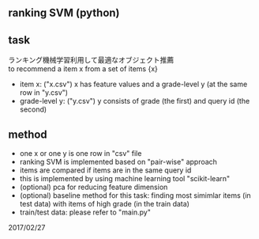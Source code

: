 ## ranking SVM (python)
## task
ランキング機械学習利用して最適なオブジェクト推薦  
to recommend a item x from a set of items {x}
- item x: ("x.csv")
x has feature values and a grade-level y (at the same row in "y.csv")
- grade-level y: ("y.csv")
y consists of grade (the first) and query id (the second)
## method
- one x or one y is one row in "csv" file
- ranking SVM is implemented based on "pair-wise" approach
- items are compared if items are in the same query id
- this is implemented by using machine learning tool "scikit-learn"
- (optional) pca for reducing feature dimension
- (optional) baseline method for this task: finding most simimlar items (in test data) with items of high grade (in the train data)
- train/test data: please refer to "main.py"

2017/02/27
